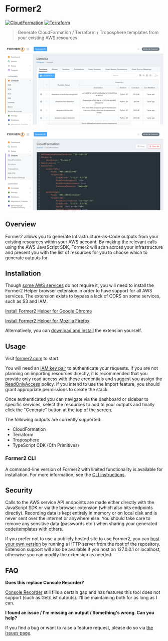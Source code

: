# Former2

[![CloudFormation](https://img.shields.io/badge/CloudFormation-100%25-orange.svg)](RESOURCE_COVERAGE.md#cloudformation-resource-coverage) [![Terraform](https://img.shields.io/badge/Terraform-55%25-blue.svg)](RESOURCE_COVERAGE.md#terraform-coverage)

> Generate CloudFormation / Terraform / Troposphere templates from your existing AWS resources


![Screenshot](img/screen1.png)

![Screenshot](img/screen2.png)

## Overview

Former2 allows you to generate Infrastructure-as-Code outputs from your existing resources within your AWS account. By making the relevant calls using the AWS JavaScript SDK, Former2 will scan across your infrastructure and present you with the list of resources for you to choose which to generate outputs for.

## Installation

Though [some AWS services](https://github.com/aws/aws-sdk-js/blob/master/SERVICES.md) do not require it, you will need to install the Former2 Helper browser extension in order to have support for all AWS services. The extension exists to bypass a lack of CORS on some services, such as S3 and IAM.

[Install Former2 Helper for Google Chrome](https://chrome.google.com/webstore/detail/former2-helper/fhejmeojlbhfhjndnkkleooeejklmigi)

[Install Former2 Helper for Mozilla Firefox](https://addons.mozilla.org/en-US/firefox/addon/former2-helper/)

Alternatively, you can [download and install](https://github.com/iann0036/former2-helper) the extension yourself.

## Usage

Visit [former2.com](https://former2.com/) to start.

You will need an [IAM key pair](https://docs.aws.amazon.com/IAM/latest/UserGuide/id_credentials_access-keys.html) to authenticate your requests. If you are not planning on importing resources directly, it is recommended that you provide only read access with these credentials and suggest you assign the [ReadOnlyAccess](https://console.aws.amazon.com/iam/home?#/policies/arn:aws:iam::aws:policy/ReadOnlyAccess) policy. If you intend to use the Import feature, you should grant appropriate permissions to create the stack.

Once authenticated you can navigate via the dashboard or sidebar to specific services, select the resources to add to your outputs and finally click the "Generate" button at the top of the screen.

The following outputs are currently supported:

* CloudFormation
* Terraform
* Troposphere
* TypeScript CDK (Cfn Primitives)

### Former2 CLI

A command-line version of Former2 with limited functionality is available for installation. For more information, see the [CLI instructions](cli/README.md).

## Security

Calls to the AWS service API endpoints are made either directly with the JavaScript SDK or via the browser extension (which also hits endpoints directly). Recording data is kept entirely in memory or on local disk and is never sent over the internet or anywhere else. You should take care to remove any sensitive data (passwords etc.) when sharing your generated code/templates with others.

If you prefer not to use a publicly hosted site to use Former2, you can [host your own version](DOCKERFILE) by running a HTTP server from the root of the repository. Extension support will also be available if you host on 127.0.0.1 or localhost, otherwise you can modify the extension as needed.

## FAQ

**Does this replace Console Recorder?**

[Console Recorder](https://github.com/iann0036/AWSConsoleRecorder) still fills a certain gap and has features this tool does not support (such as Get/List outputs). I'll be maintaining both for as long as I can.

**I found an issue / I'm missing an output / Something's wrong. Can you help?**

If you find a bug or want to raise a feature request, please do so via [the issues page](https://github.com/iann0036/former2/issues).
